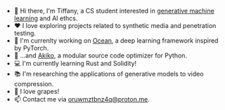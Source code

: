 - 👋 Hi there, I'm Tiffany, a CS student interested in [generative machine learning](https://en.wikipedia.org/wiki/Generative_model) and AI ethcs.
- ❤ I love exploring projects related to synthetic media and penetration testing.
- 🌊 I'm currenlty working on [Ocean](https://github.com/kaeori/ocean), a deep learning framework inspired by PyTorch.
- 🌺 ...and [Akiko](https://github.com/kaeori/akiko), a modular source code optimizer for Python. 
- 💻 I'm currently learning Rust and Solidity! 
- 📚 I'm researching the applications of generative models to video compression. 
- 🍇 I love grapes!
- 📫 Contact me via [oruwmztbnz4q@proton.me](mailto:oruwmztbnz4q@proton.me).
